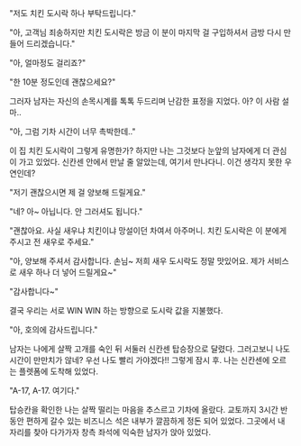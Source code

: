 "저도 치킨 도시락 하나 부탁드립니다."

"아, 고객님 죄송하지만 치킨 도시락은 방금 이 분이 마지막 걸 구입하셔서 금방 다시 만들어 드리겠습니다."

"아, 얼마정도 걸리죠?"

"한 10분 정도인데 괜찮으세요?"

그러자 남자는 자신의 손목시계를 톡톡 두드리며 난감한 표정을 지었다. 아? 이 사람 설마..

"아, 그럼 기차 시간이 너무 촉박한데.."

이 집 치킨 도시락이 그렇게 유명한가? 하지만 나는 그것보다 눈앞의 남자에게 더 관심이 가고 있었다. 신칸센 안에서 만날 줄 알았는데, 여기서 만나다니. 이건 생각지 못한 우연인데?

"저기 괜찮으시면 제 걸 양보해 드릴게요."

"네? 아~ 아닙니다. 안 그러셔도 됩니다."

"괜찮아요. 사실 새우냐 치킨이냐 망설이던 차여서 아주머니. 치킨 도시락은 이 분에게 주시고 전 새우로 주세요."

"아, 양보해 주셔서 감사합니다. 손님~ 저희 새우 도시락도 정말 맛있어요. 제가 서비스로 새우 하나 더 넣어 드릴게요~"

"감사합니다~"

결국 우리는 서로 WIN WIN 하는 방향으로 도시락 값을 지불했다.

"아, 호의에 감사드립니다."

남자는 나에게 살짝 고개를 숙인 뒤 서둘러 신칸센 탑승장으로 달렸다. 그러고보니 나도 시간이 만만치가 않네? 우선 나도 빨리 가야겠다!! 그렇게 잠시 후. 나는 신칸센에 오르는 플렛폼에 도착해 있었다.

"A-17, A-17. 여기다."

탑승칸을 확인한 나는 살짝 떨리는 마음을 추스르고 기차에 올랐다. 교토까지 3시간 반 동안 편하게 갈수 있는 비즈니스 석은 내부가 깔끔하게 정돈 되어 있었다. 그곳에서 내 자리를 찾아 다가가자 창측 좌석에 익숙한 남자가 앉아 있었다.